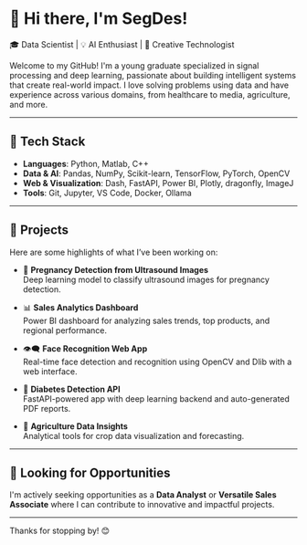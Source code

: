 # 👋 Hi there, I'm SegDes!

🎓 Data Scientist | 💡 AI Enthusiast | 🎨 Creative Technologist

Welcome to my GitHub! I'm a young graduate specialized in signal processing and deep learning, passionate about building intelligent systems that create real-world impact. I love solving problems using data and have experience across various domains, from healthcare to media, agriculture, and more.

---

## 🔧 Tech Stack
- **Languages**: Python, Matlab, C++
- **Data & AI**: Pandas, NumPy, Scikit-learn, TensorFlow, PyTorch, OpenCV
- **Web & Visualization**: Dash, FastAPI, Power BI, Plotly, dragonfly, ImageJ
- **Tools**: Git, Jupyter, VS Code, Docker, Ollama

---

## 🚀 Projects
Here are some highlights of what I’ve been working on:

- 🤖 **Pregnancy Detection from Ultrasound Images**  
  Deep learning model to classify ultrasound images for pregnancy detection.

- 📊 **Sales Analytics Dashboard**  
  Power BI dashboard for analyzing sales trends, top products, and regional performance.

- 👁️‍🗨️ **Face Recognition Web App**  
  Real-time face detection and recognition using OpenCV and Dlib with a web interface.

- 💉 **Diabetes Detection API**  
  FastAPI-powered app with deep learning backend and auto-generated PDF reports.

- 🌿 **Agriculture Data Insights**  
  Analytical tools for crop data visualization and forecasting.

---

## 💼 Looking for Opportunities
I'm actively seeking opportunities as a **Data Analyst** or **Versatile Sales Associate** where I can contribute to innovative and impactful projects.

---

Thanks for stopping by! 😊

